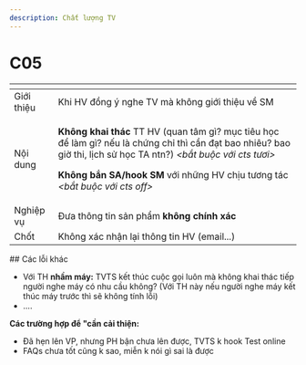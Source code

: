 ```yaml
---
description: Chất lượng TV
---
```


# C05

<table>
  <thead>
    <tr>
      <th style="text-align:left"></th>
      <th style="text-align:left"></th>
    </tr>
  </thead>
  <tbody>
    <tr>
      <td style="text-align:left">Gi&#x1EDB;i thi&#x1EC7;u</td>
      <td style="text-align:left">Khi HV &#x111;&#x1ED3;ng &#xFD; nghe TV m&#xE0; kh&#xF4;ng gi&#x1EDB;i
        thi&#x1EC7;u v&#x1EC1; SM</td>
    </tr>
    <tr>
      <td style="text-align:left">N&#x1ED9;i dung</td>
      <td style="text-align:left">
        <p><b>Kh&#xF4;ng khai th&#xE1;c </b>TT HV (quan t&#xE2;m g&#xEC;? m&#x1EE5;c
          ti&#xEA;u h&#x1ECD;c &#x111;&#x1EC3; l&#xE0;m g&#xEC;? n&#x1EBF;u l&#xE0;
          ch&#x1EE9;ng ch&#x1EC9; th&#xEC; c&#x1EA7;n &#x111;&#x1EA1;t bao nhi&#xEA;u?
          bao gi&#x1EDD; thi, l&#x1ECB;ch s&#x1EED; h&#x1ECD;c TA ntn?)<em> &lt;b&#x1EAF;t bu&#x1ED9;c v&#x1EDB;i cts t&#x1B0;&#x1A1;i&gt;</em>
        </p>
        <p><b>Kh&#xF4;ng b&#x1EAF;n SA/hook SM </b>v&#x1EDB;i nh&#x1EEF;ng HV ch&#x1ECB;u
          t&#x1B0;&#x1A1;ng t&#xE1;c <em>&lt;b&#x1EAF;t bu&#x1ED9;c v&#x1EDB;i cts off&gt;</em>
        </p>
      </td>
    </tr>
    <tr>
      <td style="text-align:left">Nghi&#x1EC7;p v&#x1EE5;</td>
      <td style="text-align:left">&#x110;&#x1B0;a th&#xF4;ng tin s&#x1EA3;n ph&#x1EA9;m <b>kh&#xF4;ng ch&#xED;nh x&#xE1;c</b>
      </td>
    </tr>
    <tr>
      <td style="text-align:left">Ch&#x1ED1;t</td>
      <td style="text-align:left">Kh&#xF4;ng x&#xE1;c nh&#x1EAD;n l&#x1EA1;i th&#xF4;ng tin HV (email...)</td>
    </tr>
  </tbody>
</table>## Các lỗi khác

* Với TH **nhầm máy:** TVTS kết thúc cuộc gọi luôn mà không khai thác tiếp người nghe máy có nhu cầu không? \(Với TH này nếu người nghe máy kết thúc máy trước thì sẽ không tính lỗi\)
* ....

**Các trường hợp để "cần cải thiện:**

* Đã hẹn lên VP, nhưng PH bận chưa lên được, TVTS k hook Test online
* FAQs chưa tốt cũng k sao, miễn k nói gì sai là được

